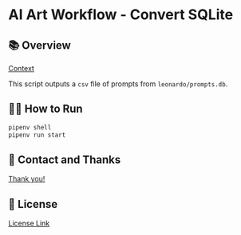 # AI Art Workflow - Convert SQLite

## 📚 Overview

[Context](../README.md)

This script outputs a `csv` file of prompts from `leonardo/prompts.db`.

## 🏃‍♀️ How to Run

```bash
pipenv shell
pipenv run start
```

## 🙏 Contact and Thanks

[Thank you!](../README.md#🙏-contact-and-thanks)

## 🪪 License

[License Link](../LICENSE.md)
